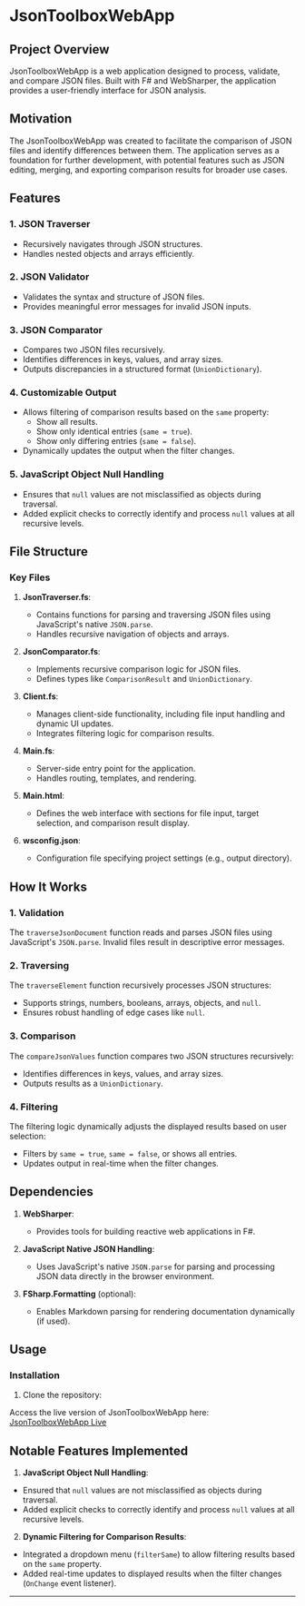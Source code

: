 # JsonToolboxWebApp

## Project Overview

JsonToolboxWebApp is a web application designed to process, validate, and compare JSON files. Built with F# and WebSharper, the application provides a user-friendly interface for JSON analysis.

## Motivation

The JsonToolboxWebApp was created to facilitate the comparison of JSON files and identify differences between them. The application serves as a foundation for further development, with potential features such as JSON editing, merging, and exporting comparison results for broader use cases.

## Features

### 1. JSON Traverser
- Recursively navigates through JSON structures.
- Handles nested objects and arrays efficiently.

### 2. JSON Validator
- Validates the syntax and structure of JSON files.
- Provides meaningful error messages for invalid JSON inputs.

### 3. JSON Comparator
- Compares two JSON files recursively.
- Identifies differences in keys, values, and array sizes.
- Outputs discrepancies in a structured format (`UnionDictionary`).

### 4. Customizable Output
- Allows filtering of comparison results based on the `same` property:
   - Show all results.
   - Show only identical entries (`same = true`).
   - Show only differing entries (`same = false`).
- Dynamically updates the output when the filter changes.

### 5. JavaScript Object Null Handling
- Ensures that `null` values are not misclassified as objects during traversal.
- Added explicit checks to correctly identify and process `null` values at all recursive levels.

## File Structure

### Key Files
1. **JsonTraverser.fs**:
   - Contains functions for parsing and traversing JSON files using JavaScript's native `JSON.parse`.
   - Handles recursive navigation of objects and arrays.

2. **JsonComparator.fs**:
   - Implements recursive comparison logic for JSON files.
   - Defines types like `ComparisonResult` and `UnionDictionary`.

3. **Client.fs**:
   - Manages client-side functionality, including file input handling and dynamic UI updates.
   - Integrates filtering logic for comparison results.

4. **Main.fs**:
   - Server-side entry point for the application.
   - Handles routing, templates, and rendering.

5. **Main.html**:
   - Defines the web interface with sections for file input, target selection, and comparison result display.

6. **wsconfig.json**:
   - Configuration file specifying project settings (e.g., output directory).

## How It Works

### 1. Validation
The `traverseJsonDocument` function reads and parses JSON files using JavaScript's `JSON.parse`. Invalid files result in descriptive error messages.

### 2. Traversing
The `traverseElement` function recursively processes JSON structures:
- Supports strings, numbers, booleans, arrays, objects, and `null`.
- Ensures robust handling of edge cases like `null`.

### 3. Comparison
The `compareJsonValues` function compares two JSON structures recursively:
- Identifies differences in keys, values, and array sizes.
- Outputs results as a `UnionDictionary`.

### 4. Filtering
The filtering logic dynamically adjusts the displayed results based on user selection:
- Filters by `same = true`, `same = false`, or shows all entries.
- Updates output in real-time when the filter changes.

## Dependencies

1. **WebSharper**:
   - Provides tools for building reactive web applications in F#.

2. **JavaScript Native JSON Handling**:
   - Uses JavaScript's native `JSON.parse` for parsing and processing JSON data directly in the browser environment.

3. **FSharp.Formatting** (optional):
   - Enables Markdown parsing for rendering documentation dynamically (if used).

## Usage

### Installation
1. Clone the repository:

Access the live version of JsonToolboxWebApp here:  
[JsonToolboxWebApp Live](https://brthrepo.github.io/JsonToolboxWebApp/index.html)

## Notable Features Implemented

1. **JavaScript Object Null Handling**:
- Ensured that `null` values are not misclassified as objects during traversal.
- Added explicit checks to correctly identify and process `null` values at all recursive levels.

2. **Dynamic Filtering for Comparison Results**:
- Integrated a dropdown menu (`filterSame`) to allow filtering results based on the `same` property.
- Added real-time updates to displayed results when the filter changes (`OnChange` event listener).

---